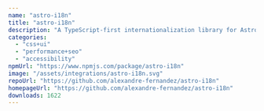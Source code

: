 ```yaml
---
name: "astro-i18n"
title: "astro-i18n"
description: "A TypeScript-first internationalization library for Astro."
categories:
  - "css+ui"
  - "performance+seo"
  - "accessibility"
npmUrl: "https://www.npmjs.com/package/astro-i18n"
image: "/assets/integrations/astro-i18n.svg"
repoUrl: "https://github.com/alexandre-fernandez/astro-i18n"
homepageUrl: "https://github.com/alexandre-fernandez/astro-i18n"
downloads: 1622
---
```


